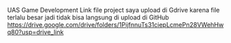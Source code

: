 UAS Game Development Link file project saya upload di Gdrive karena file terlalu besar jadi tidak bisa langsung di upload di GitHub
https://drive.google.com/drive/folders/1PijfnnuTs31ciepLcmePn28VWehHwq80?usp=drive_link
